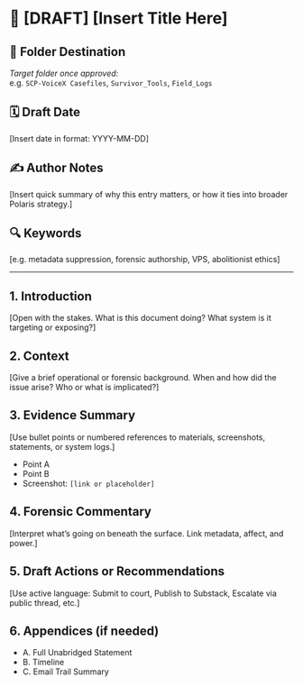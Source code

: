 # 📝 [DRAFT] [Insert Title Here]

## 📂 Folder Destination
_Target folder once approved:_  
e.g. `SCP-VoiceX Casefiles`, `Survivor_Tools`, `Field_Logs`

## 🗓️ Draft Date
[Insert date in format: YYYY-MM-DD]

## ✍️ Author Notes
[Insert quick summary of why this entry matters, or how it ties into broader Polaris strategy.]

## 🔍 Keywords
[e.g. metadata suppression, forensic authorship, VPS, abolitionist ethics]

---

## 1. Introduction  
[Open with the stakes. What is this document doing? What system is it targeting or exposing?]

## 2. Context  
[Give a brief operational or forensic background. When and how did the issue arise? Who or what is implicated?]

## 3. Evidence Summary  
[Use bullet points or numbered references to materials, screenshots, statements, or system logs.]

- Point A  
- Point B  
- Screenshot: `[link or placeholder]`

## 4. Forensic Commentary  
[Interpret what’s going on beneath the surface. Link metadata, affect, and power.]

## 5. Draft Actions or Recommendations  
[Use active language: Submit to court, Publish to Substack, Escalate via public thread, etc.]

## 6. Appendices (if needed)  
- A. Full Unabridged Statement  
- B. Timeline  
- C. Email Trail Summary  
